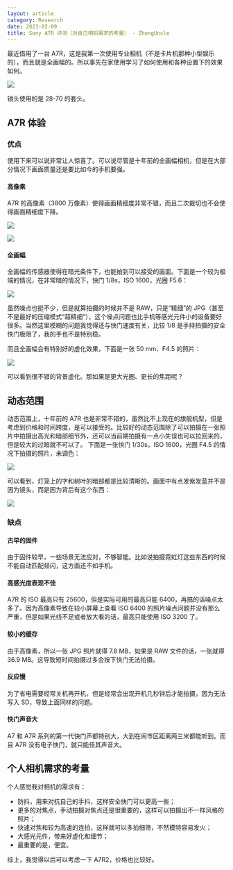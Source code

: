 ```yaml
---
layout: article
category: Research
date: 2023-02-09
title: Sony A7R 评测（对自己相机需求的考量） - ZhongUncle
---
```

<!-- excerpt-start -->
最近借用了一台 A7R，这是我第一次使用专业相机（不是卡片机那种小型娱乐的），而且就是全画幅的。所以事先在家使用学习了如何使用和各种设置下的效果如何。

![](/assets/images/IMG_4632.jpeg)

镜头使用的是 28-70 的套头。

## A7R 体验
### 优点
使用下来可以说非常让人惊喜了。可以说尽管是十年前的全画幅相机，但是在大部分情况下画面质量还是要比如今的手机要强。

#### 高像素
A7R 的高像素（3800 万像素）使得画面精细度非常不错，而且二次裁切也不会使得画面精细度下降。

![](/assets/images/DSC04869.JPG)

![](/assets/images/DSC04869%202.JPG)

#### 全画幅
全画幅的传感器使得在暗光条件下，也能拍到可以接受的画面。下面是一个较为极端的情况，在非常暗的情况下，快门 1/8s，ISO 1600，光圈 F5.6：

![](/assets/images/DSC04867.JPG)

虽然噪点也挺不少，但是就算拍摄的时候并不是 RAW，只是“精细”的 JPG（甚至不是最好的压缩模式“超精细”），这个噪点问题也比手机等感光元件小的设备要好很多。当然这里模糊的问题我觉得还与快门速度有关，比较 1/8 是手持拍摄的安全快门极限了，我的手也不是特别稳。

而且全画幅会有特别好的虚化效果，下面是一张 50 mm、F4.5 的照片：

![](/assets/images/DSC04754.JPG)

可以看到很不错的背景虚化。那如果是更大光圈、更长的焦距呢？

## 动态范围
动态范围上，十年前的 A7R 也是非常不错的，虽然比不上现在的旗舰机型，但是考虑到价格和时间跨度，是可以接受的。比较好的动态范围除了可以拍摄在一张照片中拍摄出高光和暗部细节外，还可以当前期拍摄有一点小失误也可以拉回来的，但是较大的过暗就不可以了。
下面是一张快门 1/30s，ISO 1600，光圈 F4.5 的情况下拍摄的照片，未调色：

![](/assets/images/DSC04839.JPG)

可以看到，灯笼上的字和树叶的暗部都是比较清晰的。画面中有点发紫发蓝并不是因为镜头，而是因为背后有这个东西：

![](/assets/images/WechatIMG31.jpeg)

### 缺点
#### 古早的固件
由于固件较早，一些场景无法应对，不够智能。比如说拍摄霓虹灯这些东西的时候不能自动匹配频闪，这方面还不如手机。

#### 高感光度表现不佳
A7R 的 ISO 最高只有 25600，但是实际可用的最高只能 6400，再搞的话噪点太多了。因为高像素导致在较小屏幕上查看 ISO 6400 的照片噪点问题并没有那么严重，但是如果光线不足或者放大看的话，最高只能使用 ISO 3200 了。

#### 较小的缓存
由于高像素，所以一张 JPG 照片就得 7.8 MB，如果是 RAW 文件的话，一张就得 36.9 MB。这导致短时间拍摄过多会按下快门无法拍摄。

#### 反应慢
为了省电需要经常关机再开机，但是经常会出现开机几秒钟后才能拍摄，因为无法写入 SD，导致上面同样的问题。

#### 快门声音大
A7 和 A7R 系列的第一代快门声都特别大，大到在闹市区距离两三米都能听到。而且 A7R 没有电子快门，就只能任其声音大。

## 个人相机需求的考量
个人感觉我对相机的需求有：
 - 防抖，用来对抗自己的手抖，这样安全快门可以更高一些；
 - 更多的对焦点，手动拍摄对焦点还是很重要的，这样可以拍摄出不一样风格的照片；
 - 快速对焦和较为高速的连拍，这样就可以多拍细筛，不然模特容易发火；
 - 大感光元件，带来好虚化和细节；
 - 最重要的是，便宜。

 综上，我觉得以后可以考虑一下 A7R2，价格也比较好。